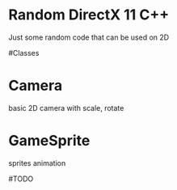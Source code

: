# Random DirectX 11 C++ 
Just some random code that can be used on 2D


#Classes

# Camera
basic 2D camera with scale, rotate

# GameSprite
sprites animation

#TODO
